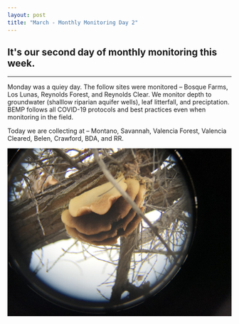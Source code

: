 ```yaml
---
layout: post
title: "March - Monthly Monitoring Day 2" 
---
```


It's our second day of monthly monitoring this week.  
----
****
Monday was a quiey day. The follow sites were monitored – Bosque Farms, Los Lunas, Reynolds Forest, and Reynolds Clear.
We monitor depth to groundwater (shalllow riparian aquifer wells), leaf litterfall, and preciptation. BEMP follows all COVID-19
protocols and best practices even when monitoring in the field.

Today we are collecting at – Montano, Savannah, Valencia Forest, Valencia Cleared, Belen, Crawford, BDA, and RR.

![Bosque beehive](assets/mon_sav_beehive_03_17_2020.jpg) <!-- .element height="50%" width="50%" -->

